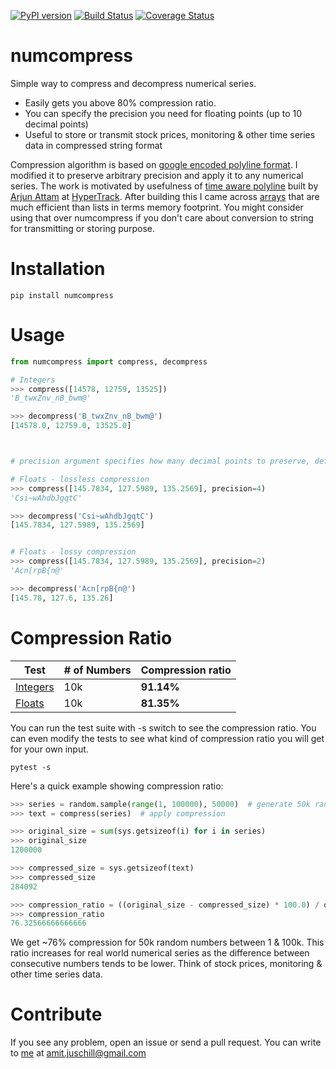 [![PyPI version](https://badge.fury.io/py/numcompress.svg)](https://badge.fury.io/py/numcompress) [![Build Status](https://travis-ci.org/amit1rrr/numcompress.svg?branch=master)](https://travis-ci.org/amit1rrr/numcompress)  [![Coverage Status](https://coveralls.io/repos/github/amit1rrr/numcompress/badge.svg)](https://coveralls.io/github/amit1rrr/numcompress)

# numcompress
Simple way to compress and decompress numerical series.
 - Easily gets you above 80% compression ratio.
 - You can specify the precision you need for floating points (up to 10 decimal points)
 - Useful to store or transmit stock prices, monitoring & other time series data in compressed string format

Compression algorithm is based on [google encoded polyline format](https://developers.google.com/maps/documentation/utilities/polylinealgorithm). I modified it to preserve arbitrary precision and apply it to any numerical series. The work is motivated by usefulness of [time aware polyline](https://www.hypertrack.com/blog/2016/09/01/the-missing-dimension-in-geospatial-data-formats/) built by [Arjun Attam](https://github.com/arjun27) at [HyperTrack](https://github.com/hypertrack/time-aware-polyline-py).
After building this I came across [arrays](https://docs.python.org/3/library/array.html) that are much efficient than lists in terms memory footprint. You might consider using that over numcompress if you don't care about conversion to string for transmitting or storing purpose.

# Installation
```
pip install numcompress
```

# Usage
```python
from numcompress import compress, decompress

# Integers
>>> compress([14578, 12759, 13525])
'B_twxZnv_nB_bwm@'

>>> decompress('B_twxZnv_nB_bwm@')
[14578.0, 12759.0, 13525.0]



# precision argument specifies how many decimal points to preserve, defaults to 3

# Floats - lossless compression
>>> compress([145.7834, 127.5989, 135.2569], precision=4)
'Csi~wAhdbJgqtC'

>>> decompress('Csi~wAhdbJgqtC')
[145.7834, 127.5989, 135.2569]


# Floats - lossy compression
>>> compress([145.7834, 127.5989, 135.2569], precision=2)
'Acn[rpB{n@'

>>> decompress('Acn[rpB{n@')
[145.78, 127.6, 135.26]

```


# Compression Ratio

| Test          | # of Numbers          | Compression ratio |
| ------------- |-------------- |---------------------------|
| [Integers](https://github.com/amit1rrr/numcompress/blob/master/test/test_numcompress.py#L29)    | 10k | **91.14%** |
| [Floats](https://github.com/amit1rrr/numcompress/blob/master/test/test_numcompress.py#L49)      | 10k | **81.35%** |

You can run the test suite with -s switch to see the compression ratio. You can even modify the tests to see what kind of compression ratio you will get for your own input.
```
pytest -s
```

Here's a quick example showing compression ratio:

```python
>>> series = random.sample(range(1, 100000), 50000)  # generate 50k random numbers between 1 and 100k
>>> text = compress(series)  # apply compression

>>> original_size = sum(sys.getsizeof(i) for i in series)
>>> original_size
1200000

>>> compressed_size = sys.getsizeof(text)
>>> compressed_size
284092

>>> compression_ratio = ((original_size - compressed_size) * 100.0) / original_size
>>> compression_ratio
76.32566666666666
```

We get ~76% compression for 50k random numbers between 1 & 100k. This ratio increases for real world numerical series as the difference between consecutive numbers tends to be lower. Think of stock prices, monitoring & other time series data.


# Contribute
If you see any problem, open an issue or send a pull request. You can write to [me](https://blog.amirathi.com/about/) at [amit.juschill@gmail.com](mailto:amit.juschill@gmail.com)
